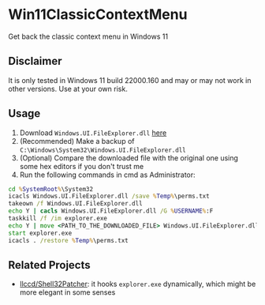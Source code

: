 # Win11ClassicContextMenu

Get back the classic context menu in Windows 11

## Disclaimer

It is only tested in Windows 11 build 22000.160 and may or may not work in other versions. Use at your own risk.

## Usage

1. Download `Windows.UI.FileExplorer.dll` [here](https://github.com/winderica/Win11ClassicContextMenu/releases)
2. (Recommended) Make a backup of `C:\Windows\System32\Windows.UI.FileExplorer.dll`
3. (Optional) Compare the downloaded file with the original one using some hex editors if you don't trust me
4. Run the following commands in cmd as Administrator:
```bat
cd %SystemRoot%\System32
icacls Windows.UI.FileExplorer.dll /save %Temp%\perms.txt
takeown /f Windows.UI.FileExplorer.dll
echo Y | cacls Windows.UI.FileExplorer.dll /G %USERNAME%:F
taskkill /f /im explorer.exe
echo Y | move <PATH_TO_THE_DOWNLOADED_FILE> Windows.UI.FileExplorer.dll
start explorer.exe
icacls . /restore %Temp%\perms.txt
```

## Related Projects

* [llccd/Shell32Patcher](https://github.com/llccd/Shell32Patcher): it hooks `explorer.exe` dynamically, which might be more elegant in some senses
